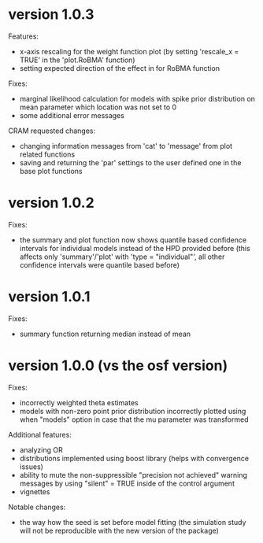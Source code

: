 # version 1.0.3
Features:
- x-axis rescaling for the weight function plot (by setting 'rescale_x = TRUE' in the 'plot.RoBMA' function)
- setting expected direction of the effect in for RoBMA function

Fixes:
- marginal likelihood calculation for models with spike prior distribution on mean parameter which location was not set to 0
- some additional error messages 

CRAM requested changes:
- changing information messages from 'cat' to 'message' from plot related functions
- saving and returning the 'par' settings to the user defined one in the base plot functions

# version 1.0.2
Fixes:
- the summary and plot function now shows quantile based confidence intervals for individual models instead of the HPD provided before (this affects only 'summary'/'plot' with 'type = "individual"', all other confidence intervals were quantile based before)

# version 1.0.1
Fixes:
- summary function returning median instead of mean

# version 1.0.0 (vs the osf version)
Fixes:
- incorrectly weighted theta estimates
- models with non-zero point prior distribution incorrectly plotted using when "models" option in case that the mu parameter was transformed

Additional features:
- analyzing OR
- distributions implemented using boost library (helps with convergence issues)
- ability to mute the non-suppressible "precision not achieved" warning messages by using "silent" = TRUE inside of the control argument
- vignettes

Notable changes:
- the way how the seed is set before model fitting (the simulation study will not be reproducible with the new version of the package)
